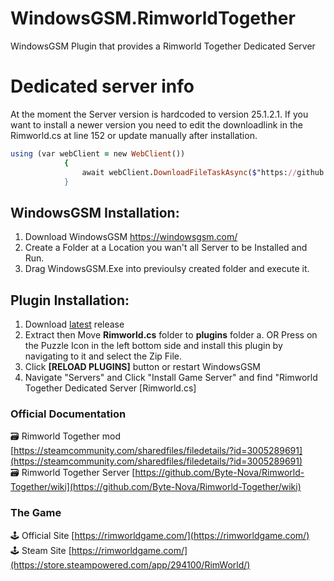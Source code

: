 # WindowsGSM.RimworldTogether
WindowsGSM Plugin that provides a Rimworld Together Dedicated Server

# Dedicated server info
At the moment the Server version is hardcoded to version 25.1.2.1. If you want to install a newer version you need to edit the downloadlink
in the Rimworld.cs at line 152 or update manually after installation.

```ruby
using (var webClient = new WebClient())
            {
                await webClient.DownloadFileTaskAsync($"https://github.com/Byte-Nova/Rimworld-Together/releases/download/25.1.2.1/win-x64.zip", Functions.ServerPath.GetServersServerFiles(_serverData.ServerID, "win-x64.zip"));
            }
```


## WindowsGSM Installation: 
1. Download  WindowsGSM https://windowsgsm.com/ 
2. Create a Folder at a Location you wan't all Server to be Installed and Run.
4. Drag WindowsGSM.Exe into previoulsy created folder and execute it.

## Plugin Installation:
1. Download [latest](https://github.com/CreepNo1C/WindowsGSM.RimworldTogether/releases/latest) release
2. Extract then Move **Rimworld.cs** folder to **plugins** folder
  a. OR Press on the Puzzle Icon in the left bottom side and install this plugin by navigating to it and select the Zip File.
4. Click **[RELOAD PLUGINS]** button or restart WindowsGSM
5. Navigate "Servers" and Click "Install Game Server" and find "Rimworld Together Dedicated Server [Rimworld.cs]


### Official Documentation
🗃️ Rimworld Together mod [https://steamcommunity.com/sharedfiles/filedetails/?id=3005289691](https://steamcommunity.com/sharedfiles/filedetails/?id=3005289691)<br/>
🗃️ Rimworld Together Server [https://github.com/Byte-Nova/Rimworld-Together/wiki](https://github.com/Byte-Nova/Rimworld-Together/wiki)

### The Game
🕹️ Official Site [https://rimworldgame.com/](https://rimworldgame.com/)<br/>
🕹️ Steam Site [https://rimworldgame.com/](https://store.steampowered.com/app/294100/RimWorld/)
